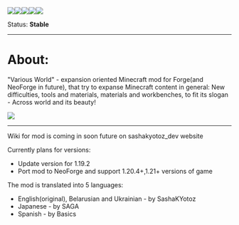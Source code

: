 [![](https://cf.way2muchnoise.eu/title/544497.svg)![](http://cf.way2muchnoise.eu/versions/544497.svg)![](https://cf.way2muchnoise.eu/full_544497_downloads.svg)](https://www.curseforge.com/minecraft/mc-mods/various-world)[![](https://img.shields.io/badge/All--Rights--Reserved-blue)](https://github.com/SashaKYotoz/Various-World/blob/master/LICENSE)[![](https://img.shields.io/discord/1155188824360624148?color=Green&label=Discord&logo=Discord&style=flat-square)](https://discord.gg/vjyzphNywy)

Status: **Stable**

<hr>

# About:

"Various World" - expansion oriented Minecraft mod for Forge(and NeoForge in future), that try to expanse Minecraft content in general:
New difficulties, tools and materials, materials and workbenches, to fit its slogan - Across world and its beauty!

![](https://media.forgecdn.net/attachments/description/544497/description_7f2908a8-1a25-4c79-837a-7e41a23aa084.png)

<hr>

Wiki for mod is coming in soon future on sashakyotoz_dev website

Currently plans for versions:

- Update version for 1.19.2
- Port mod to NeoForge and support 1.20.4+,1.21+ versions of game

The mod is translated into 5 languages:  

- English(original), Belarusian and Ukrainian - by SashaKYotoz
- Japanese - by SAGA
- Spanish - by Basics